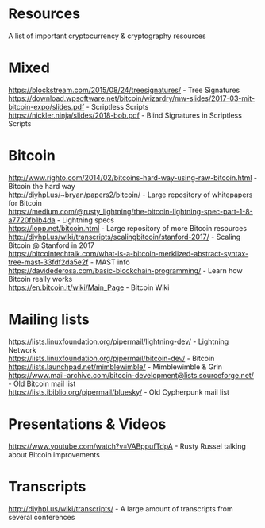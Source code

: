 # Resources
A list of important cryptocurrency &amp; cryptography resources

# Mixed

https://blockstream.com/2015/08/24/treesignatures/ - Tree Signatures<br>
https://download.wpsoftware.net/bitcoin/wizardry/mw-slides/2017-03-mit-bitcoin-expo/slides.pdf - Scriptless Scripts<br>
https://nickler.ninja/slides/2018-bob.pdf - Blind Signatures in Scriptless Scripts

# Bitcoin

http://www.righto.com/2014/02/bitcoins-hard-way-using-raw-bitcoin.html - Bitcoin the hard way<br>
http://diyhpl.us/~bryan/papers2/bitcoin/ - Large repository of whitepapers for Bitcoin<br>
https://medium.com/@rusty_lightning/the-bitcoin-lightning-spec-part-1-8-a7720fb1b4da - Lightning specs<br>
https://lopp.net/bitcoin.html - Large repository of more Bitcoin resources<br>
http://diyhpl.us/wiki/transcripts/scalingbitcoin/stanford-2017/ - Scaling Bitcoin @ Stanford in 2017<br>
https://bitcointechtalk.com/what-is-a-bitcoin-merklized-abstract-syntax-tree-mast-33fdf2da5e2f - MAST info<br>
https://davidederosa.com/basic-blockchain-programming/ - Learn how Bitcoin really works<br>
https://en.bitcoin.it/wiki/Main_Page - Bitcoin Wiki

# Mailing lists
https://lists.linuxfoundation.org/pipermail/lightning-dev/ - Lightning Network<br>
https://lists.linuxfoundation.org/pipermail/bitcoin-dev/ - Bitcoin<br>
https://lists.launchpad.net/mimblewimble/ - Mimblewimble & Grin<br>
https://www.mail-archive.com/bitcoin-development@lists.sourceforge.net/ - Old Bitcoin mail list<br>
https://lists.ibiblio.org/pipermail/bluesky/ - Old Cypherpunk mail list

# Presentations & Videos
https://www.youtube.com/watch?v=VABppufTdpA - Rusty Russel talking about Bitcoin improvements

# Transcripts
http://diyhpl.us/wiki/transcripts/ - A large amount of transcripts from several conferences
